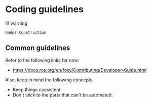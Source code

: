 # Coding guidelines

!!! warning

    Under Construction

## Common guidelines

Refer to the following links for now:

- <https://docs.ros.org/en/foxy/Contributing/Developer-Guide.html>

Also, keep in mind the following concepts.

- Keep things consistent.
- Don't stick to the parts that can't be automated.
